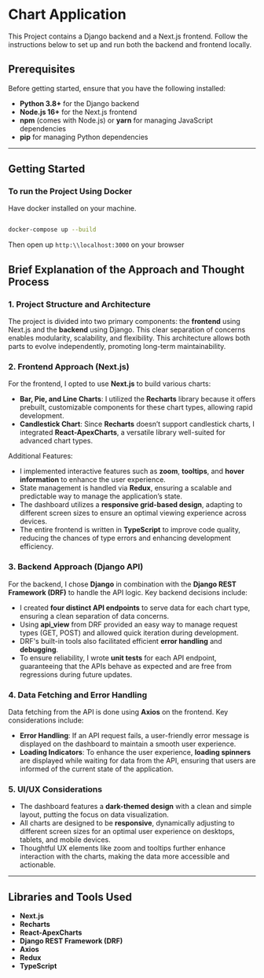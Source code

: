 # Chart Application

This Project contains a Django backend and a Next.js frontend. Follow the instructions below to set up and run both the backend and frontend locally.

## Prerequisites

Before getting started, ensure that you have the following installed:

- **Python 3.8+** for the Django backend
- **Node.js 16+** for the Next.js frontend
- **npm** (comes with Node.js) or **yarn** for managing JavaScript dependencies
- **pip** for managing Python dependencies

---

## Getting Started

### To run the Project Using Docker

Have docker installed on your machine.
```bash

docker-compose up --build

```
Then open up ```http:\\localhost:3000``` on your browser
## Brief Explanation of the Approach and Thought Process

### 1. Project Structure and Architecture

The project is divided into two primary components: the **frontend** using Next.js and the **backend** using Django. This clear separation of concerns enables modularity, scalability, and flexibility. This architecture allows both parts to evolve independently, promoting long-term maintainability.

### 2. Frontend Approach (Next.js)

For the frontend, I opted to use **Next.js** to build various charts:

- **Bar, Pie, and Line Charts**: I utilized the **Recharts** library because it offers prebuilt, customizable components for these chart types, allowing rapid development.
- **Candlestick Chart**: Since **Recharts** doesn’t support candlestick charts, I integrated **React-ApexCharts**, a versatile library well-suited for advanced chart types.

Additional Features:
- I implemented interactive features such as **zoom**, **tooltips**, and **hover information** to enhance the user experience.
- State management is handled via **Redux**, ensuring a scalable and predictable way to manage the application’s state.
- The dashboard utilizes a **responsive grid-based design**, adapting to different screen sizes to ensure an optimal viewing experience across devices.
- The entire frontend is written in **TypeScript** to improve code quality, reducing the chances of type errors and enhancing development efficiency.

### 3. Backend Approach (Django API)

For the backend, I chose **Django** in combination with the **Django REST Framework (DRF)** to handle the API logic. Key backend decisions include:

- I created **four distinct API endpoints** to serve data for each chart type, ensuring a clean separation of data concerns.
- Using **api_view** from DRF provided an easy way to manage request types (GET, POST) and allowed quick iteration during development.
- DRF's built-in tools also facilitated efficient **error handling** and **debugging**.
- To ensure reliability, I wrote **unit tests** for each API endpoint, guaranteeing that the APIs behave as expected and are free from regressions during future updates.

### 4. Data Fetching and Error Handling

Data fetching from the API is done using **Axios** on the frontend. Key considerations include:

- **Error Handling**: If an API request fails, a user-friendly error message is displayed on the dashboard to maintain a smooth user experience.
- **Loading Indicators**: To enhance the user experience, **loading spinners** are displayed while waiting for data from the API, ensuring that users are informed of the current state of the application.

### 5. UI/UX Considerations

- The dashboard features a **dark-themed design** with a clean and simple layout, putting the focus on data visualization.
- All charts are designed to be **responsive**, dynamically adjusting to different screen sizes for an optimal user experience on desktops, tablets, and mobile devices.
- Thoughtful UX elements like zoom and tooltips further enhance interaction with the charts, making the data more accessible and actionable.

---

## Libraries and Tools Used

- **Next.js**
- **Recharts**
- **React-ApexCharts**
- **Django REST Framework (DRF)**
- **Axios**
- **Redux**
- **TypeScript**
